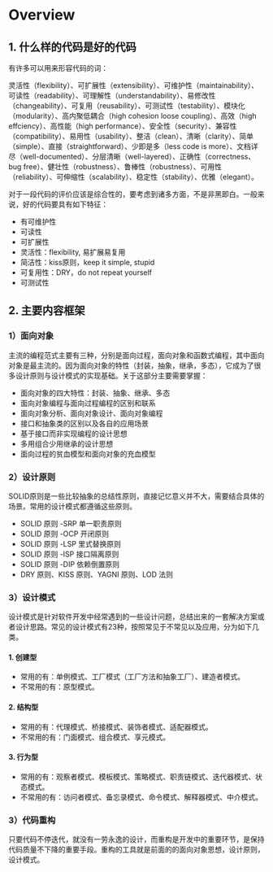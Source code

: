 # Overview

## 1. 什么样的代码是好的代码
有许多可以用来形容代码的词：

灵活性（flexibility）、可扩展性（extensibility）、可维护性（maintainability）、可读性（readability）、可理解性（understandability）、易修改性（changeability）、可复用（reusability）、可测试性（testability）、模块化（modularity）、高内聚低耦合（high cohesion loose coupling）、高效（high effciency）、高性能（high performance）、安全性（security）、兼容性（compatibility）、易用性（usability）、整洁（clean）、清晰（clarity）、简单（simple）、直接（straightforward）、少即是多（less code is more）、文档详尽（well-documented）、分层清晰（well-layered）、正确性（correctness、bug free）、健壮性（robustness）、鲁棒性（robustness）、可用性（reliability）、可伸缩性（scalability）、稳定性（stability）、优雅（elegant）。

对于一段代码的评价应该是综合性的，要考虑到诸多方面，不是非黑即白。一般来说，好的代码要具有如下特征：

- 有可维护性
- 可读性
- 可扩展性
- 灵活性：flexibility, 易扩展易复用
- 简洁性：kiss原则，keep it simple, stupid
- 可复用性：DRY，do not repeat yourself
- 可测试性

## 2. 主要内容框架
### 1）面向对象
主流的编程范式主要有三种，分别是面向过程，面向对象和函数式编程，其中面向对象是最主流的。因为面向对象的特性（封装，抽象，继承，多态），它成为了很多设计原则与设计模式的实现基础。关于这部分主要需要掌握：

- 面向对象的四大特性：封装、抽象、继承、多态
- 面向对象编程与面向过程编程的区别和联系
- 面向对象分析、面向对象设计、面向对象编程
- 接口和抽象类的区别以及各自的应用场景
- 基于接口而非实现编程的设计思想
- 多用组合少用继承的设计思想
- 面向过程的贫血模型和面向对象的充血模型

### 2）设计原则
SOLID原则是一些比较抽象的总结性原则，直接记忆意义并不大，需要结合具体的场景。常用的设计模式都遵循这些原则。

- SOLID 原则 -SRP 单一职责原则
- SOLID 原则 -OCP 开闭原则
- SOLID 原则 -LSP 里式替换原则
- SOLID 原则 -ISP 接口隔离原则
- SOLID 原则 -DIP 依赖倒置原则
- DRY 原则、KISS 原则、YAGNI 原则、LOD 法则

### 3）设计模式
设计模式是针对软件开发中经常遇到的一些设计问题，总结出来的一套解决方案或者设计思路。常见的设计模式有23种，按照常见于不常见以及应用，分为如下几类。

#### 1. 创建型
- 常用的有：单例模式、工厂模式（工厂方法和抽象工厂）、建造者模式。
- 不常用的有：原型模式。

#### 2. 结构型
- 常用的有：代理模式、桥接模式、装饰者模式、适配器模式。
- 不常用的有：门面模式、组合模式、享元模式。

#### 3. 行为型
- 常用的有：观察者模式、模板模式、策略模式、职责链模式、迭代器模式、状态模式。
- 不常用的有：访问者模式、备忘录模式、命令模式、解释器模式、中介模式。

### 3）代码重构
只要代码不停迭代，就没有一劳永逸的设计，而重构是开发中的重要环节，是保持代码质量不下降的重要手段。重构的工具就是前面的的面向对象思想，设计原则，设计模式。
